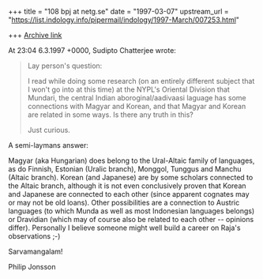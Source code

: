 +++
title = "108 bpj at netg.se"
date = "1997-03-07"
upstream_url = "https://list.indology.info/pipermail/indology/1997-March/007253.html"

+++
[Archive link](https://list.indology.info/pipermail/indology/1997-March/007253.html)

At 23:04 6.3.1997 +0000, Sudipto Chatterjee wrote:
>Lay person's question:
>
>I read while doing some research (on an entirely different subject that I
>won't go into at this time) at the NYPL's Oriental Division that Mundari,
>the central Indian aboroginal/aadivaasi laguage has some connections with
>Magyar and Korean, and that Magyar and Korean are related in some ways. Is
>there any truth in this?
>
>Just curious.

A semi-laymans answer:

Magyar (aka Hungarian) does belong to the Ural-Altaic family of languages,
as do Finnish, Estonian (Uralic branch), Monggol, Tunggus and Manchu
(Altaic branch). Korean (and Japanese) are by some scholars connected to
the Altaic branch, although it is not even conclusively proven that Korean
and Japanese are connected to each other (since apparent cognates may or
may not be old loans). Other possibilities are a connection to Austric
languages (to which Munda as well as most Indonesian languages belongs) or
Dravidian (which may of course also be related to each other -- opinions
differ). Personally I believe someone might well build a career on Raja's
observations ;-)

Sarvamangalam!

Philip Jonsson <bpj at netg.se>







